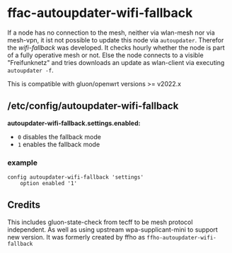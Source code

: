 # ffac-autoupdater-wifi-fallback

If a node has no connection to the mesh, neither via wlan-mesh nor via
mesh-vpn, it ist not possible to update this node via `autoupdater`. Therefor
the *wifi-fallback* was developed. It checks hourly whether the node is part of
a fully operative mesh or not. Else the node connects to a visible "Freifunknetz"
and tries downloads an update as wlan-client via executing `autoupdater -f`.

This is compatible with gluon/openwrt versions >= v2022.x

## /etc/config/autoupdater-wifi-fallback

**autoupdater-wifi-fallback.settings.enabled:**
- `0` disables the fallback mode
- `1` enables the fallback mode

### example
```
config autoupdater-wifi-fallback 'settings'
	option enabled '1'
```

## Credits

This includes gluon-state-check from tecff to be mesh protocol independent.
As well as using upstream wpa-supplicant-mini to support new version.
It was formerly created by ffho as `ffho-autoupdater-wifi-fallback`
